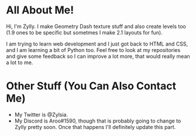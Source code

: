 # All About Me!
Hi, I'm Zylly. I make Geometry Dash texture stuff and also create levels too (1.9 ones to be specific but sometmes I make 2.1 layouts for fun).

I am trying to learn web development and I just got back to HTML and CSS, and I am learning a bit of Python too. Feel free to look at my repositories and give some feedback so I can improve a lot more, that would really mean a lot to me.

# Other Stuff (You Can Also Contact Me)
- My Twitter is @Zylsia.
- My Discord is Aroo#1590, though that is probably going to change to Zylly pretty soon. Once that happens I'll definitely update this part.
